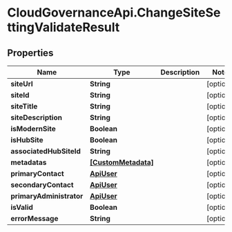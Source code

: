 # CloudGovernanceApi.ChangeSiteSettingValidateResult

## Properties

Name | Type | Description | Notes
------------ | ------------- | ------------- | -------------
**siteUrl** | **String** |  | [optional] 
**siteId** | **String** |  | [optional] 
**siteTitle** | **String** |  | [optional] 
**siteDescription** | **String** |  | [optional] 
**isModernSite** | **Boolean** |  | [optional] 
**isHubSite** | **Boolean** |  | [optional] 
**associatedHubSiteId** | **String** |  | [optional] 
**metadatas** | [**[CustomMetadata]**](CustomMetadata.md) |  | [optional] 
**primaryContact** | [**ApiUser**](ApiUser.md) |  | [optional] 
**secondaryContact** | [**ApiUser**](ApiUser.md) |  | [optional] 
**primaryAdministrator** | [**ApiUser**](ApiUser.md) |  | [optional] 
**isValid** | **Boolean** |  | [optional] 
**errorMessage** | **String** |  | [optional] 


